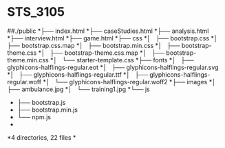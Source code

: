 # STS_3105
##./public
*├── index.html
*├── caseStudies.html
*├── analysis.html
*├── interview.html
*├── game.html
*├── css
*│   ├── bootstrap.css
*│   ├── bootstrap.css.map
*│   ├── bootstrap.min.css
*│   ├── bootstrap-theme.css
*│   ├── bootstrap-theme.css.map
*│   ├── bootstrap-theme.min.css
*│   └── starter-template.css
*├── fonts
*│   ├── glyphicons-halflings-regular.eot
*│   ├── glyphicons-halflings-regular.svg
*│   ├── glyphicons-halflings-regular.ttf
*│   ├── glyphicons-halflings-regular.woff
*│   └── glyphicons-halflings-regular.woff2
*├── images
*│   ├── ambulance.jpg
*│   └── training1.jpg
*└── js
*    ├── bootstrap.js
*    ├── bootstrap.min.js
*    └── npm.js
*
*4 directories, 22 files
*
